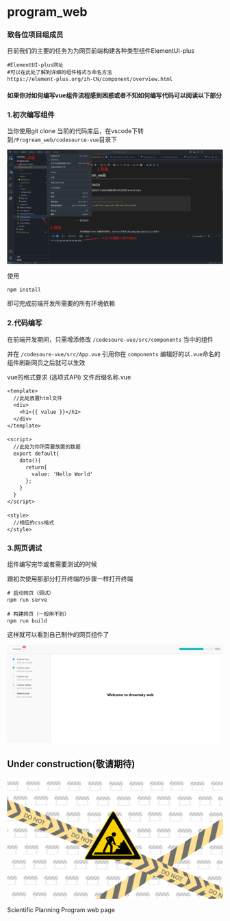 # program_web

### 致各位项目组成员

目前我们的主要的任务为为网页前端构建各种类型组件ElementUI-plus

```
#ElementUI-plus网址
#可以在此处了解到详细的组件格式与命名方法
https://element-plus.org/zh-CN/component/overview.html

```

#### 如果你对如何编写vue组件流程感到困惑或者不知如何编写代码可以阅读以下部分

### 1.初次编写组件

当你使用git clone 当前的代码库后，在vscode下转到`/Progream_web/codesource-vue`目录下

![1731223105387](images/README/1731223105387.png)

使用

```
npm install
```

即可完成前端开发所需要的所有环境依赖

### 2.代码编写

在前端开发期间，只需增添修改  `/codesoure-vue/src/components` 当中的组件

并在 `/codesoure-vue/src/App.vue` 引用你在 `components` 编辑好的以`.vue`命名的组件刷新网页之后就可以生效

vue的格式要求 (选项式API) 文件后缀名称.vue

```
<template>
  //此处放置html文件
  <div>
    <h1>{{ value }}</h1>
  </div>
</template>

<script>
  //此处为你所需要放置的数据
  export default{
    data(){
      return{
        value: 'Hello World'
      };
    }
  }
</script>

<style>
  //相应的css格式
</style>
```

### 3.网页调试

组件编写完毕或者需要测试的时候

跟初次使用那部分打开终端的步骤一样打开终端

```
# 启动网页（调试）
npm run serve

# 构建网页（一般用不到）
npm run build
```

这样就可以看到自己制作的网页组件了

![1731223420849](images/README/1731223420849.png)

## Under construction(敬请期待)

![1729863444202](images/README/1729863444202.png)

Scientific Planning Program web page
